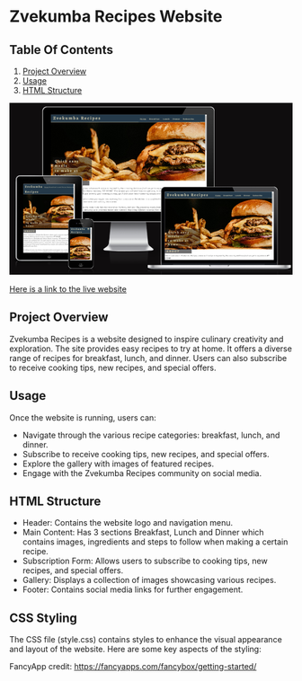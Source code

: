 # Zvekumba Recipes Website

## Table Of Contents
1. [Project Overview](#project-overview)
2. [Usage](#usage)
3. [HTML Structure](#html-structure)

![Responsive Mockup][def2]

[Here is a link to the live website](https://hazelhawadi.github.io/Zvekumba-Recipes/)

## Project Overview
Zvekumba Recipes is a website designed to inspire culinary creativity and exploration. The site provides easy recipes to try at home. It offers a diverse range of recipes for breakfast, lunch, and dinner. Users can also subscribe to receive cooking tips, new recipes, and special offers.

## Usage
Once the website is running, users can:
- Navigate through the various recipe categories: breakfast, lunch, and dinner.
- Subscribe to receive cooking tips, new recipes, and special offers.
- Explore the gallery with images of featured recipes.
- Engage with the Zvekumba Recipes community on social media.

## HTML Structure
- Header: Contains the website logo and navigation menu.
- Main Content: Has 3 sections Breakfast, Lunch and Dinner which contains images, ingredients and steps to follow when making a certain recipe.
- Subscription Form: Allows users to subscribe to cooking tips, new recipes, and special offers.
- Gallery: Displays a collection of images showcasing various recipes.
- Footer: Contains social media links for further engagement.

## CSS Styling
The CSS file (style.css) contains styles to enhance the visual appearance and layout of the website. Here are some key aspects of the styling:
















FancyApp credit: https://fancyapps.com/fancybox/getting-started/


[def2]: assets/images/readme/zvekumba%20recipes%20responsive%20image.png